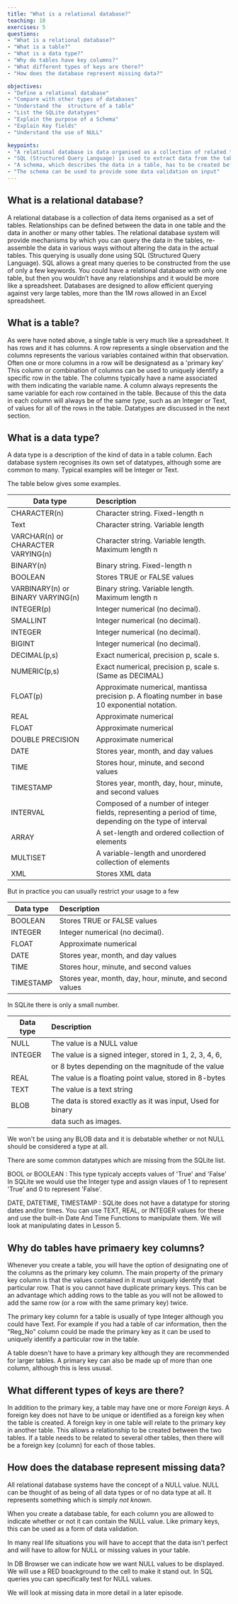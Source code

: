 ```yaml
---
title: "What is a relational database?"
teaching: 10
exercises: 5
questions:
- "What is a relational database?"
- "What is a table?"
- "What is a data type?"
- "Why do tables have key columns?"
- "What different types of keys are there?"
- "How does the database represent missing data?"

objectives:
- "Define a relational database"
- "Compare with other types of databases"
- "Understand the  structure of a table"
- "List the SQLite datatypes"
- "Explain the purpose of a Schema"
- "Explain Key fields"
- "Understand the use of NULL"

keypoints:
- "A relational database is data organised as a collection of related tables"
- "SQL (Structured Query Language) is used to extract data from the tables. Either a single table or data spread across two or more related tables."
- "A schema, which describes the data in a table, has to be created before data can be added"
- "The schema can be used to provide some data validation on input"
---
```


## What is a relational database?

A relational database is a collection of data items organised as a set of tables. Relationships can be defined between the data in one table and the data in another or many other tables. The relational database system will provide mechanisms by which you can query the data in the tables, re-assemble the data in various ways without altering the data in the actual tables. 
This querying is usually done using SQL (Structured Query Language). SQL allows a great many queries to be constructed from the use of only a few keywords.
You could have a relational database with only one table, but then you wouldn’t have any relationships and it would be more like a spreadsheet. 
Databases are designed to allow efficient querying against very large tables, more than the 1M rows allowed in an Excel spreadsheet.

## What is a table?

As were have noted above, a single table is very much like a spreadsheet. It has rows and it has columns. A row represents a single observation and the columns represents the various variables contained within that observation. 
Often one or more columns in a row will be designatesd as a 'primary key' This column or combination of columns can be used to uniquely identify a specific row in the table. 
The columns typically have a name associated with them indicating the variable name. A column always represents the same variable for each row contained in the table. Because of this the data in each column will always be of the same *type*, such as an Integer or Text, of values for all of the rows in the table. Datatypes are discussed in the next section.



## What is a data type?

A data type is a description of the kind of data in a table column. Each database system recognises its own set of datatypes, although some are common to many.
Typical examples will be Integer or Text. 

The table below gives some examples.

| Data type                          | Description                                                                                              |
|------------------------------------|:----------------------------------------------------------------------------------------------------|
| CHARACTER(n)                       | Character string. Fixed-length n                                                                         |
| Text                               | Character string. Variable length                                                                        |
| VARCHAR(n) or CHARACTER VARYING(n) | Character string. Variable length. Maximum length n                                                      |
| BINARY(n)                          | Binary string. Fixed-length n                                                                            |
| BOOLEAN                            | Stores TRUE or FALSE values                                                                              |
| VARBINARY(n) or BINARY VARYING(n)  | Binary string. Variable length. Maximum length n                                                         |
| INTEGER(p)                         | Integer numerical (no decimal).                                                                          |
| SMALLINT                           | Integer numerical (no decimal).                                                                          |
| INTEGER                            | Integer numerical (no decimal).                                                                          |
| BIGINT                             | Integer numerical (no decimal).                                                                          |
| DECIMAL(p,s)                       | Exact numerical, precision p, scale s.                                                                   |
| NUMERIC(p,s)                       | Exact numerical, precision p, scale s. (Same as DECIMAL)                                                 |
| FLOAT(p)                           | Approximate numerical, mantissa precision p. A floating number in base 10 exponential notation.          |
| REAL                               | Approximate numerical                                                                                    |
| FLOAT                              | Approximate numerical                                                                                    |
| DOUBLE PRECISION                   | Approximate numerical                                                                                    |
| DATE                               | Stores year, month, and day values                                                                       |
| TIME                               | Stores hour, minute, and second values                                                                   |
| TIMESTAMP                          | Stores year, month, day, hour, minute, and second values                                                 |
| INTERVAL                           | Composed of a number of integer fields, representing a period of time, depending on the type of interval |
| ARRAY                              | A set-length and ordered collection of elements                                                          |
| MULTISET                           | A variable-length and unordered collection of elements                                                   |
| XML                                | Stores XML data       

But in practice you can usually restrict your usage to a few 

| Data type                          | Description                                                   |
|------------------------------------|:--------------------------------------------------------------|
| BOOLEAN                            | Stores TRUE or FALSE values                                   |
| INTEGER                            | Integer numerical (no decimal).                               |
| FLOAT                              | Approximate numerical                                         |
| DATE                               | Stores year, month, and day values                            |
| TIME                               | Stores hour, minute, and second values                        |
| TIMESTAMP                          | Stores year, month, day, hour, minute, and second values      |                                                                     

In SQLite there is only a small number.

| Data type                          | Description                                                   |
|------------------------------------|:--------------------------------------------------------------|
| NULL				                 | The value is a NULL value                                     |
| INTEGER                            | The value is a signed integer, stored in 1, 2, 3, 4, 6,       |
|				                     | or 8 bytes depending on the magnitude of the value            |
| REAL                               | The value is a floating point value, stored in 8-bytes        |
| TEXT                               | The value is a text string                                    |
| BLOB                               | The data is stored exactly as it was input, Used for binary   |
|                                    | data such as images.                                          |

We won't be using any BLOB data and it is debatable whether or not NULL should be considered a type at all.

There are some common datatypes which are missing from the SQLite list.

BOOL or BOOLEAN : This type typicaly accepts values of 'True' and 'False' In SQLite we would use the Integer type and assign vlaues of 1 to represent 'True' and 
0 to represent 'False'.

DATE, DATETIME, TIMESTAMP : SQLite does not have a datatype for storing dates and/or times. You can use TEXT, REAL, or INTEGER values
for these and use the built-in Date And Time Functions to manipulate them. We will look at manipulating dates in Lesson 5.



## Why do tables have primaery key columns?

Whenever you create a table, you will have the option of designating one of the columns as the primary key column. The main property of the primary key column is that the values contained in it must uniquely identify that particular row. That is you cannot have duplicate primary keys. This can be an advantage which adding rows to the table as you will not be allowed to add the same row (or  a row with the same primary key) twice.

The primary key column for a table is usually of type Integer although you could have Text. For example if you had a table of car information, then the "Reg_No" column could be made the primary key as it can be used to uniquely identify a particular row in the table.

A table doesn't have to have a primary key although they are recommended for larger tables. A primary key can also be made up of more than one column, although this is less ususal.


## What different types of keys are there?

In addition to the primary key, a table may have one or more _Foreign keys_. A foreign key does not have to be unique or identified as a foreign key when the table is created. A foreign key in one table will relate to the primary key in another table. This allows a relationship to be created between the two tables. If a table needs to be related to several other tables, then there will be a foreign key  (column) for each of those tables.

## How does the database represent missing data?

All relational database systems have the concept of a NULL value. NULL can be thought of as being of all data types or of no data type at all. It represents something which is simply _not known_.

When you create a database table, for each column you are allowed to indicate whether or not it can contain the NULL value. Like primary keys, this can be used as a form of data validation.

In many real life situations you will have to accept that the data isn't perfect and will have to allow for NULL or missing values in your table.

In DB Browser we can indicate how we want NULL values to be displayed. We will use a RED boackground to the cell to make it stand out. In SQL queries you can specifically test for NULL values.

We will look at missing data in more detail in a later episode.
